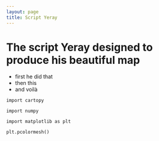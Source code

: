 ```yaml
---
layout: page
title: Script Yeray
---
```


# The script Yeray designed to produce his beautiful map

- first he did that
- then this
- and voilà

```
import cartopy

import numpy

import matplotlib as plt

plt.pcolormesh()

```


